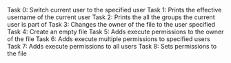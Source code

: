 Task 0: Switch current user to the specified user
Task 1: Prints the effective username of the current user
Task 2: Prints the all the groups the current user is part of
Task 3: Changes the owner of the file to the user specified
Task 4: Create an empty file
Task 5: Adds execute permissions to the owner of the file
Task 6: Adds execute multiple permissions to specified users
Task 7: Adds execute permissions to all users
Task 8: Sets permissions to the file
